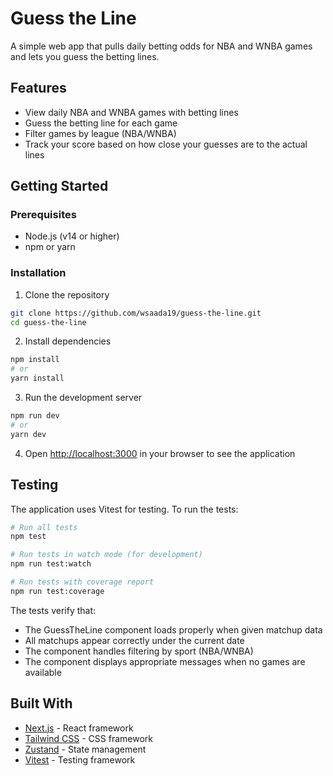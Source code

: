 # Guess the Line

A simple web app that pulls daily betting odds for NBA and WNBA games and lets you guess the betting lines.

## Features

- View daily NBA and WNBA games with betting lines
- Guess the betting line for each game
- Filter games by league (NBA/WNBA)
- Track your score based on how close your guesses are to the actual lines

## Getting Started

### Prerequisites

- Node.js (v14 or higher)
- npm or yarn

### Installation

1. Clone the repository
```bash
git clone https://github.com/wsaada19/guess-the-line.git
cd guess-the-line
```

2. Install dependencies
```bash
npm install
# or
yarn install
```

3. Run the development server
```bash
npm run dev
# or
yarn dev
```

4. Open [http://localhost:3000](http://localhost:3000) in your browser to see the application

## Testing

The application uses Vitest for testing. To run the tests:

```bash
# Run all tests
npm test

# Run tests in watch mode (for development)
npm run test:watch

# Run tests with coverage report
npm run test:coverage
```

The tests verify that:
- The GuessTheLine component loads properly when given matchup data
- All matchups appear correctly under the current date
- The component handles filtering by sport (NBA/WNBA)
- The component displays appropriate messages when no games are available

## Built With

- [Next.js](https://nextjs.org/) - React framework
- [Tailwind CSS](https://tailwindcss.com/) - CSS framework
- [Zustand](https://github.com/pmndrs/zustand) - State management
- [Vitest](https://vitest.dev/) - Testing framework
